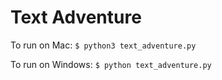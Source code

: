 # Text Adventure

To run on Mac:
`$ python3 text_adventure.py`

To run on Windows:
`$ python text_adventure.py`